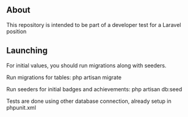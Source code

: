 ## About

This repository is intended to be part of a developer test for a Laravel position

## Launching

For initial values, you should run migrations along with seeders.

Run migrations for tables:
php artisan migrate

Run seeders for initial badges and achievements:
php artisan db:seed

Tests are done using other database connection, already setup in phpunit.xml
